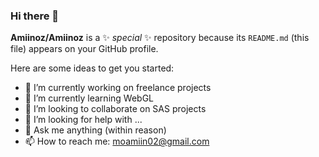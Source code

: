 ### Hi there 👋


**Amiinoz/Amiinoz** is a ✨ _special_ ✨ repository because its `README.md` (this file) appears on your GitHub profile.

Here are some ideas to get you started:

- 🔭 I’m currently working on freelance projects
- 🌱 I’m currently learning WebGL 
- 👯 I’m looking to collaborate on SAS projects 
- 🤔 I’m looking for help with ...
- 💬 Ask me anything (within reason)
- 📫 How to reach me: moamiin02@gmail.com
  


